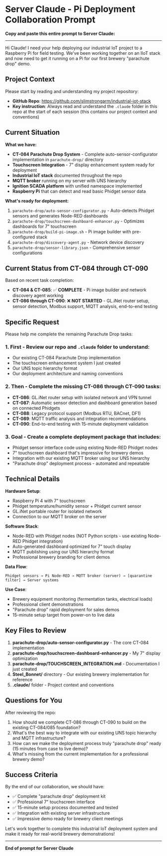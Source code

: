 # Server Claude - Pi Deployment Collaboration Prompt

**Copy and paste this entire prompt to Server Claude:**

---

Hi Claude! I need your help deploying our industrial IoT project to a Raspberry Pi for field testing. We've been working together on an IIoT stack and now need to get it running on a Pi for our first brewery "parachute drop" demo.

## Project Context

Please start by reading and understanding my project repository:
- **GitHub Repo**: https://github.com/slimstrongarm/industrial-iot-stack 
- **Key instruction**: Always read and understand the `.claude` folder in this repo at the start of each session (this contains our project context and conventions)

## Current Situation

**What we have:**
- **CT-084 Parachute Drop System** - Complete auto-sensor-configurator implementation in `parachute-drop/` directory
- **Touchscreen Integration** - 7" display enhancement system ready for deployment
- **Industrial IoT stack** documented throughout the repo
- **MQTT broker** running on my server with UNS hierarchy
- **Ignition SCADA platform** with unified namespace implemented
- **Raspberry Pi** that can detect and read basic Phidget sensor data

**What's ready for deployment:**
1. `parachute-drop/auto-sensor-configurator.py` - Auto-detects Phidget sensors and generates Node-RED dashboards
2. `parachute-drop/touchscreen-dashboard-enhancer.py` - Optimizes dashboards for 7" touchscreen
3. `parachute-drop/build-pi-image.sh` - Pi image builder with pre-configured stack
4. `parachute-drop/discovery-agent.py` - Network device discovery
5. `parachute-drop/sensor-library.json` - Comprehensive sensor configurations

## Current Status from CT-084 through CT-090

Based on recent task completion:
- **CT-084 & CT-085**: ✅ **COMPLETE** - Pi image builder and network discovery agent working
- **CT-086 through CT-090**: ❌ **NOT STARTED** - GL.iNet router setup, sensor detection, Modbus support, MQTT analysis, end-to-end testing

## Specific Request

Please help me complete the remaining Parachute Drop tasks:

### 1. **First** - Review our repo and `.claude` folder to understand:
   - Our existing CT-084 Parachute Drop implementation
   - The touchscreen enhancement system I just created
   - Our UNS topic hierarchy format
   - Our deployment architecture and naming conventions

### 2. **Then** - Complete the missing CT-086 through CT-090 tasks:
   - **CT-086**: GL.iNet router setup with isolated network and VPN tunnel
   - **CT-087**: Automatic sensor detection and dashboard generation based on connected Phidgets
   - **CT-088**: Legacy protocol support (Modbus RTU, BACnet, DF1)
   - **CT-089**: MQTT traffic analysis and integration recommendations  
   - **CT-090**: End-to-end testing with 15-minute deployment validation

### 3. **Goal** - Create a complete deployment package that includes:
   - Phidget sensor interface code using existing Node-RED Phidget nodes
   - 7" touchscreen dashboard that's impressive for brewery demos
   - Integration with our existing MQTT broker using our UNS hierarchy
   - "Parachute drop" deployment process - automated and repeatable

## Technical Details

**Hardware Setup**:
- Raspberry Pi 4 with 7" touchscreen
- Phidget temperature/humidity sensor + Phidget current sensor
- GL.iNet portable router for isolated network
- Connection to our MQTT broker on the server

**Software Stack**:
- Node-RED with Phidget nodes (NOT Python scripts - use existing Node-RED Phidget integration)
- Auto-generated dashboard optimized for 7" touch display
- MQTT publishing using our UNS hierarchy format
- Professional brewery branding for client demos

**Data Flow**: 
```
Phidget sensors → Pi Node-RED → MQTT broker (server) → [quarantine filter] → Server systems
```

**Use Case**: 
- Brewery equipment monitoring (fermentation tanks, electrical loads)
- Professional client demonstrations  
- "Parachute drop" rapid deployment for sales demos
- 15-minute setup target from power-on to live data

## Key Files to Review

1. **parachute-drop/auto-sensor-configurator.py** - The core CT-084 implementation
2. **parachute-drop/touchscreen-dashboard-enhancer.py** - My 7" display optimization
3. **parachute-drop/TOUCHSCREEN_INTEGRATION.md** - Documentation I just created
4. **Steel_Bonnet/** directory - Our existing brewery implementation for reference
5. **.claude/** folder - Project context and conventions

## Questions for You

After reviewing the repo:
1. How should we complete CT-086 through CT-090 to build on the existing CT-084/085 foundation?
2. What's the best way to integrate with our existing UNS topic hierarchy and MQTT infrastructure?
3. How can we make the deployment process truly "parachute drop" ready (15 minutes from case to live demo)?
4. What's missing from the current implementation for a professional brewery demo?

## Success Criteria

By the end of our collaboration, we should have:
- ✅ Complete "parachute drop" deployment kit
- ✅ Professional 7" touchscreen interface  
- ✅ 15-minute setup process documented and tested
- ✅ Integration with existing server infrastructure
- ✅ Impressive demo ready for brewery client meetings

Let's work together to complete this industrial IoT deployment system and make it ready for real-world brewery demonstrations!

---

**End of prompt for Server Claude**